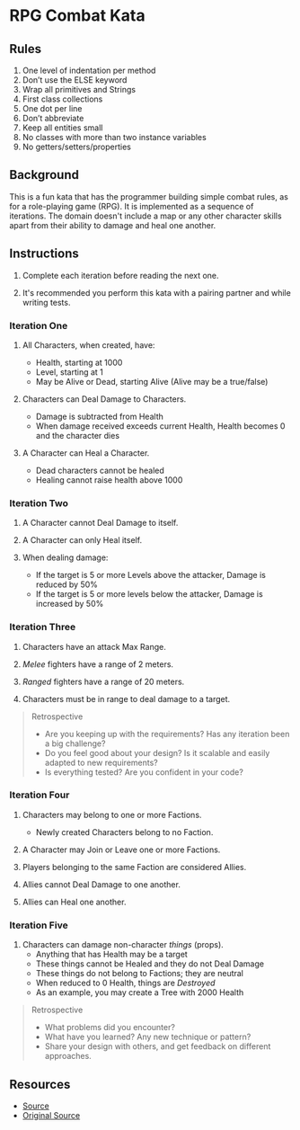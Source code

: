 # RPG Combat Kata

## Rules

1. One level of indentation per method
1. Don’t use the ELSE keyword
1. Wrap all primitives and Strings
1. First class collections
1. One dot per line
1. Don’t abbreviate
1. Keep all entities small
1. No classes with more than two instance variables
1. No getters/setters/properties

## Background

This is a fun kata that has the programmer building simple combat rules, as for a role-playing game (RPG). It is
implemented as a sequence of iterations. The domain doesn't include a map or any other character skills apart from their
ability to damage and heal one another.

## Instructions

1. Complete each iteration before reading the next one.

1. It's recommended you perform this kata with a pairing partner and while writing tests.

### Iteration One

1. All Characters, when created, have:

    - Health, starting at 1000
    - Level, starting at 1
    - May be Alive or Dead, starting Alive
      (Alive may be a true/false)

1. Characters can Deal Damage to Characters.

    - Damage is subtracted from Health
    - When damage received exceeds current Health,
      Health becomes 0 and the character dies

1. A Character can Heal a Character.
    - Dead characters cannot be healed
    - Healing cannot raise health above 1000

### Iteration Two

1. A Character cannot Deal Damage to itself.

1. A Character can only Heal itself.

1. When dealing damage:
    - If the target is 5 or more Levels above the attacker, Damage is reduced by 50%
    - If the target is 5 or more levels below the attacker, Damage is increased by 50%

### Iteration Three

1. Characters have an attack Max Range.

1. _Melee_ fighters have a range of 2 meters.

1. _Ranged_ fighters have a range of 20 meters.

1. Characters must be in range to deal damage to a target.

> Retrospective
>
> -   Are you keeping up with the requirements? Has any iteration been a big challenge?
> -   Do you feel good about your design? Is it scalable and easily adapted to new requirements?
> -   Is everything tested? Are you confident in your code?

### Iteration Four

1. Characters may belong to one or more Factions.

    - Newly created Characters belong to no Faction.

1. A Character may Join or Leave one or more Factions.

1. Players belonging to the same Faction are considered Allies.

1. Allies cannot Deal Damage to one another.

1. Allies can Heal one another.

### Iteration Five

1. Characters can damage non-character _things_ (props).
    - Anything that has Health may be a target
    - These things cannot be Healed and they do not Deal Damage
    - These things do not belong to Factions; they are neutral
    - When reduced to 0 Health, things are _Destroyed_
    - As an example, you may create a Tree with 2000 Health

> Retrospective
>
> -   What problems did you encounter?
> -   What have you learned? Any new technique or pattern?
> -   Share your design with others, and get feedback on different approaches.

## Resources

-   [Source](https://github.com/ardalis/kata-catalog)
-   [Original Source](http://www.slideshare.net/DanielOjedaLoisel/rpg-combat-kata)
